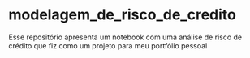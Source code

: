 # modelagem_de_risco_de_credito
Esse repositório apresenta um notebook com uma análise de risco de crédito que fiz como um projeto para meu portfólio pessoal
